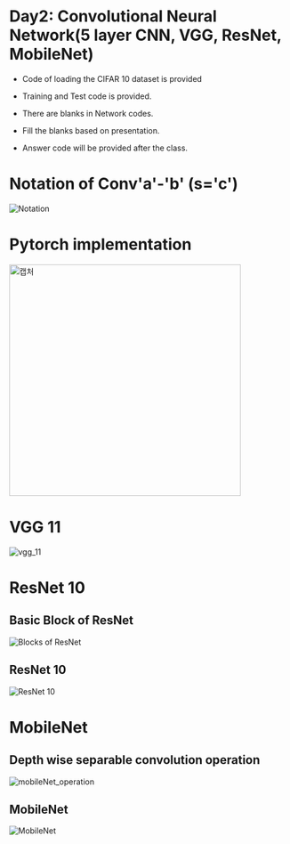 # Day2: Convolutional Neural Network(5 layer CNN, VGG, ResNet, MobileNet)
- Code of loading the CIFAR 10 dataset is provided 
- Training and Test code is provided. 

- There are blanks in Network codes. 
- Fill the blanks based on presentation.
- Answer code will be provided after the class. 

# Notation of Conv'a'-'b' (s='c')
![Notation](https://user-images.githubusercontent.com/55013577/89793328-b6e49b00-db60-11ea-9c7a-f301e5ae5ab1.PNG)

# Pytorch implementation 
<img width="416" alt="캡처" src="https://user-images.githubusercontent.com/55013577/89855729-48d8bc00-dbd2-11ea-8c67-7e687b6af1dc.PNG">

# VGG 11
![vgg_11](https://user-images.githubusercontent.com/55013577/89793563-f7dcaf80-db60-11ea-90d3-fad890729feb.PNG)

# ResNet 10 
## Basic Block of ResNet 
![Blocks of ResNet](https://user-images.githubusercontent.com/55013577/89793570-fa3f0980-db60-11ea-9057-2fcf8a15337e.PNG)
## ResNet 10 
![ResNet 10](https://user-images.githubusercontent.com/55013577/89793567-f9a67300-db60-11ea-97ca-c3426c11e70b.PNG)

# MobileNet 
## Depth wise separable convolution operation 
![mobileNet_operation](https://user-images.githubusercontent.com/55013577/89793576-fc08cd00-db60-11ea-8ce1-247597acc3e6.PNG)

## MobileNet 
![MobileNet](https://user-images.githubusercontent.com/55013577/89793572-fb703680-db60-11ea-9a3d-b97b09ef6140.PNG)
